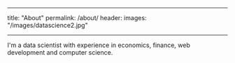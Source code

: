 ___
title: "About"
permalink: /about/
header:
	images: "/images/datascience2.jpg"
___

I'm a data scientist with experience in economics, finance, web development and computer science.
